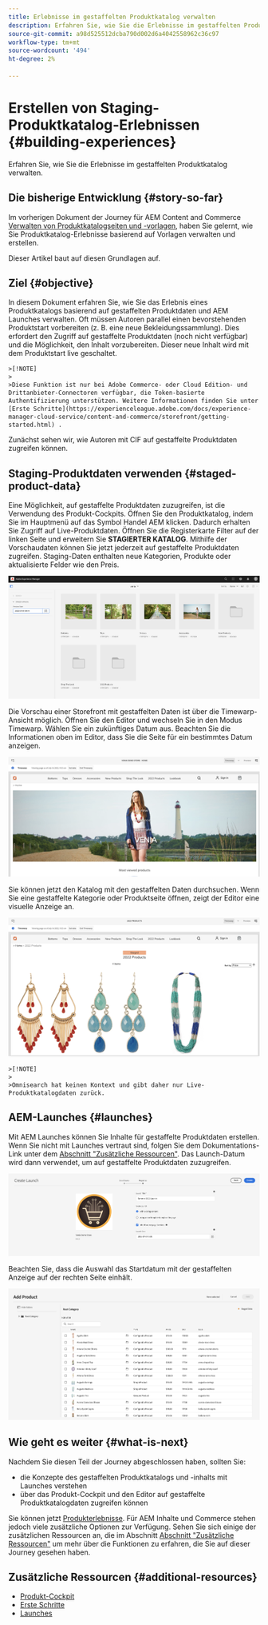 ```yaml
---
title: Erlebnisse im gestaffelten Produktkatalog verwalten
description: Erfahren Sie, wie Sie die Erlebnisse im gestaffelten Produktkatalog verwalten.
source-git-commit: a98d525512dcba790d002d6a4042558962c36c97
workflow-type: tm+mt
source-wordcount: '494'
ht-degree: 2%

---
```


# Erstellen von Staging-Produktkatalog-Erlebnissen {#building-experiences}

Erfahren Sie, wie Sie die Erlebnisse im gestaffelten Produktkatalog verwalten.

## Die bisherige Entwicklung {#story-so-far}

Im vorherigen Dokument der Journey für AEM Content and Commerce [Verwalten von Produktkatalogseiten und -vorlagen](catalog-templates.md), haben Sie gelernt, wie Sie Produktkatalog-Erlebnisse basierend auf Vorlagen verwalten und erstellen.

Dieser Artikel baut auf diesen Grundlagen auf.

## Ziel {#objective}

In diesem Dokument erfahren Sie, wie Sie das Erlebnis eines Produktkatalogs basierend auf gestaffelten Produktdaten und AEM Launches verwalten. Oft müssen Autoren parallel einen bevorstehenden Produktstart vorbereiten (z. B. eine neue Bekleidungssammlung). Dies erfordert den Zugriff auf gestaffelte Produktdaten (noch nicht verfügbar) und die Möglichkeit, den Inhalt vorzubereiten. Dieser neue Inhalt wird mit dem Produktstart live geschaltet.

    >[!NOTE]
    >
    >Diese Funktion ist nur bei Adobe Commerce- oder Cloud Edition- und Drittanbieter-Connectoren verfügbar, die Token-basierte Authentifizierung unterstützen. Weitere Informationen finden Sie unter [Erste Schritte](https://experienceleague.adobe.com/docs/experience-manager-cloud-service/content-and-commerce/storefront/getting-started.html) .

Zunächst sehen wir, wie Autoren mit CIF auf gestaffelte Produktdaten zugreifen können.

## Staging-Produktdaten verwenden {#staged-product-data}

Eine Möglichkeit, auf gestaffelte Produktdaten zuzugreifen, ist die Verwendung des Produkt-Cockpits. Öffnen Sie den Produktkatalog, indem Sie im Hauptmenü auf das Symbol Handel AEM klicken. Dadurch erhalten Sie Zugriff auf Live-Produktdaten. Öffnen Sie die Registerkarte Filter auf der linken Seite und erweitern Sie **STAGIERTER KATALOG**. Mithilfe der Vorschaudaten können Sie jetzt jederzeit auf gestaffelte Produktdaten zugreifen. Staging-Daten enthalten neue Kategorien, Produkte oder aktualisierte Felder wie den Preis.

![Bühnencockpit](assets/staged-cockpit.png)

Die Vorschau einer Storefront mit gestaffelten Daten ist über die Timewarp-Ansicht möglich. Öffnen Sie den Editor und wechseln Sie in den Modus Timewarp. Wählen Sie ein zukünftiges Datum aus. Beachten Sie die Informationen oben im Editor, dass Sie die Seite für ein bestimmtes Datum anzeigen.

![stage timewarp](assets/staged-timewarp.png)

Sie können jetzt den Katalog mit den gestaffelten Daten durchsuchen. Wenn Sie eine gestaffelte Kategorie oder Produktseite öffnen, zeigt der Editor eine visuelle Anzeige an.

![Bühnenplättchen](assets/staged-plp.png)

    >[!NOTE]
    >
    >Omnisearch hat keinen Kontext und gibt daher nur Live-Produktkatalogdaten zurück.

## AEM-Launches {#launches}

Mit AEM Launches können Sie Inhalte für gestaffelte Produktdaten erstellen. Wenn Sie nicht mit Launches vertraut sind, folgen Sie dem Dokumentations-Link unter dem [Abschnitt &quot;Zusätzliche Ressourcen&quot;](#additional-resources). Das Launch-Datum wird dann verwendet, um auf gestaffelte Produktdaten zuzugreifen.

![Staging-Launch](assets/staged-launch.png)

Beachten Sie, dass die Auswahl das Startdatum mit der gestaffelten Anzeige auf der rechten Seite einhält.

![Statusauswahl](assets/staged-picker.png)

## Wie geht es weiter {#what-is-next}

Nachdem Sie diesen Teil der Journey abgeschlossen haben, sollten Sie:

* die Konzepte des gestaffelten Produktkatalogs und -inhalts mit Launches verstehen
* über das Produkt-Cockpit und den Editor auf gestaffelte Produktkatalogdaten zugreifen können

Sie können jetzt [Produkterlebnisse](product-experience-management.md). Für AEM Inhalte und Commerce stehen jedoch viele zusätzliche Optionen zur Verfügung. Sehen Sie sich einige der zusätzlichen Ressourcen an, die im Abschnitt [Abschnitt &quot;Zusätzliche Ressourcen&quot;](#additional-resources) um mehr über die Funktionen zu erfahren, die Sie auf dieser Journey gesehen haben.

## Zusätzliche Ressourcen {#additional-resources}

* [Produkt-Cockpit](/help/commerce-cloud/authoring/product-cockpit.md)
* [Erste Schritte](/help/commerce-cloud/getting-started.md)
* [Launches](/help/sites-cloud/authoring/launches/overview.md)
